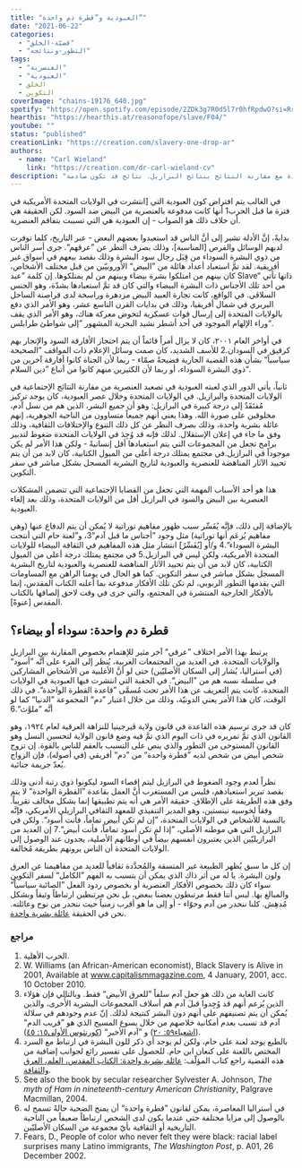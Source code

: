 ```yaml
---
title: "العبودية و”قطرة دم واحدة“"
date: "2021-06-22"
categories:
  - "قضيّة-الخلق"
  - "التطور-ونتائجه"
tags:
  - "العنصرية"
  - "العبودية"
  - الخلق
  - التكوين
coverImage: "chains-19176_640.jpg"
spotify: "https://open.spotify.com/episode/2ZDk3g7R0d5l7r0hfRpdwO?si=Rrg7mwDKQKuupY9bQ\_5rsg&dl\_branch=1&nd=1"
hearthis: "https://hearthis.at/reasonofope/slave/F04/"
youtube: ""
status: "published"
creationLink: "https://creation.com/slavery-one-drop-ar"
authors:
  - name: "Carl Wieland"
    link: "https://creation.com/dr-carl-wieland-cv"
description: "دراسة عن الإرتباط بين العبودية والعنصرية في الولايات المتحدة مع مقارنة النتائج بنتائج البرازيل. نتائج قد تكون صادمة."
---
```


في الغالب يتم افتراض كون العبودية التي \[انتشرت في الولايات المتحدة الأمريكية في فترة ما قبل الحرب1 أنها كانت مدفوعة بالعنصرية من البيض ضد السود. لكن الحقيقة هي أن خلاف ذلك هو الصواب - إن العبودية هي التي تسببت بتفاقم العنصرية.

بدايةً، إنَّ الأدلة تشير إلى أنَّ الناس قد استعبدوا بعضهم البعض - عبر التاريخ، كلما توفرت لديهم الوسائل والفرص \[المناسبة\]، وذلك بصرف النظر عن ”عرقهم“. جرى أسر الناس من ذوي البشرة السوداء من قِبَل رجال سود البشرة وذلك بقصد بيعهم في أسواق غير أفريقية. لقد تمَّ استعباد أعداد هائلة من ”البيض“ الأوروبيّين من قبل مختلف الأشخاص، كان بينهم من امتلكوا بشرة بيضاء وبينهم من لم يمتلكوها. إن كلمة ”عبد Slave“ ذاتها تأتي من أحد تلك الأجناس ذات البشرة البيضاء والتي كان قد تمَّ استعبادها بشدّة، وهو الجنس السلاڤي. في الواقع، كانت تجارة العبيد البيض مزدهرة وراسخة لدى قراصنة الساحل البربري في شمال أفريقيا، وذلك في بدايات القرن التاسع عشر، وهو الأمر الذي دفع بالولايات المتحدة إلى إرسال قوات عسكرية لتخوض معركة هناك، وهو الأمر الذي يقف وراء الإلهام الموجود في أحد أشطر نشيد البحرية المشهور ”إلى شواطئ طرابلس“.

في أواخر العام ٢٠٠١، كان لا يزال أمراً قائماً أن يتم احتجاز الأفارقة السود والإتجار بهم كرقيق في السودان.2 للأسف الشديد، كان صمت وسائل الإعلام ذات المواقف ”الصحيحة سياسياً“ بشأن هذه القضية الجارية فضيحةً صمّاء - ربما لأن الجناة كانوا أفارقة آخرين من ذوي البشرة السوداء، أو ربما لأن الكثيرين منهم كانوا من أتباع ”دين السلام“.

ثانياً، يأتي الدور الذي لعبته العبودية في تصعيد العنصرية من مقارنة النتائج الإجتماعية في الولايات المتحدة والبرازيل. في الولايات المتحدة وخلال عصر العبودية، كان يوجد تركيز مُفتَقَدٌ إلى درجة كبيرة في البرازيل: وهو أن جميع البشر، الذين هم من نسل آدم، مخلوقين على صورة الله. وهذا يعني أنهم جميعاً متساوون من الناحية الجوهرية، إنهم عائلة بشرية واحدة، وذلك بصرف النظر عن كل ذلك التنوع والإختلافات الثقافية، وذلك وفق ما جاء في إعلان الإستقلال. لذلك فإنه قد وُجِدَ في الولايات المتحدة ضغوط لتدبير برامج تجعل من المجموعات التي يتم استعبادها أقل إنسانيةً - ولكن هذا الأمر لم يكن موجوداً في البرازيل.في مجتمع يمتلك درجة أعلى من الميول الكتابية، كان لابد من أن يتم تحييد الآثار المناهضة للعنصرية والعبودية لتاريخ البشرية المسجل بشكل مباشر في سفر التكوين.

هذا هو أحد الأسباب المهمة التي تجعل من القضايا الإجتماعية التي تتضمن المشكلات العنصرية بين البيض والسود في البرازيل أقل من الولايات المتحدة، وذلك بعد إلغاء العبودية.

بالإضافة إلى ذلك، فإنَّه يُفَسِّر سبب ظهور مفاهيم توراتية لا يُمكن أن يتم الدفاع عنها (وهي مفاهيم يُزعَم أنها توراتية) مثل وجود ”أجناس ما قبل آدم“3، و”لعنة حام التي أنتجت البشرة السوداء“.4 و/أو \[يُفَسِّرُ\] انتشار مثل هذه المفاهيم في الثقافة البيضاء للولايات المتحدة الأمريكية، ولكن ليس في البرازيل.5 في مجتمع يمتلك درجة أعلى من الميول الكتابية، كان لابد من أن يتم تحييد الآثار المناهضة للعنصرية والعبودية لتاريخ البشرية المسجل بشكل مباشر في سفر التكوين. كما هو الحال في يومنا الراهن مع المساومات التي يقدمها التطور الربوبي، لم تكن تلك الأفكار مدفوعة بما أعلنه الكتاب المقدس، إنما بالأفكار الخارجية المنتشرة في المجتمع، والتي جرى في وقت لاحق إلصاقها بالكتاب المقدس \[عنوةً\].

## قطرة دم واحدة: سوداء أو بيضاء؟

يرتبط بهذا الأمر اختلاف ”عرقي“ آخر مثير للإهتمام بخصوص المقارنة بين البرازيل والولايات المتحدة. في العديد من المجتمعات الغربية، يُنظر إلى المرء على أنَّه ”أسود“ (في أستراليا، يُشار إلى السكان الأصليّين) حتى لو أنَّ الأغلبية من الأشخاص المشاركين في سلسلة نسبه هم من ”البيض“. في الحقبة التي انتشرت فيها العبودية في الولايات المتحدة، كانت يتم التعريف عن هذا الأمر تحت مُسمَّى ”قاعدة القطرة الواحدة“. في ذلك الوقت، كان هذا الأمر يعني الدونيّة، وذلك من خلال اعتبار ”دم“ المجموعة ”الدنيا“ كما لو أنَّه ”ملوَّث“.6

كان قد جرى ترسيم هذه القاعدة في قانون ولاية ڤيرجينيا للنزاهة العرقية لعام ١٩٢٤، وهو القانون الذي تمَّ تمريره في ذات اليوم الذي تمَّ فيه وضع قانون الولاية لتحسين النسل وهو القانون المستوحى من التطور والذي ينص على التسبب بالعقم للناس بالقوة. إن تزوج شخص أبيض من شخص لديه ”قطرة واحدة“ من ”دم“ أفريقي (في أصوله)، فإن الزواج يُعدّ جريمة جنائية.

نظراً لعدم وجود الضغوط في البرازيل ليتم إقصاء السود ليكونوا ذوي رتبة أدنى وذلك بقصد تبرير استعبادهم، فليس من المستغرب أنَّ العمل بقاعدة ”القطرة الواحدة“ لا يتم وفق هذه الطريقة على الإطلاق. حقيقة الأمر هي أنه يتم تطبيقها إنما بشكل مخالف تقريباً. وفقاً لخوسيه نينستين، وهو المدير التنفيذي للمعهد الثقافي البرازيلي الأمريكي، فإنَّه بالنسبة للأشخاص في الولايات المتحدة، ”إن لم تكن أبيض تماماً، فأنت أسود“. ولكن في البرازيل التي هي موطنه الأصلي، ”إذا لم تكن أسود تماماً، فأنت أبيض“.7 إن العديد من البرازيليّين الذين يعتبرون أنفسهم بيضاً في أوطانهم الأصلية، يجدون عند الوصول إلى الولايات المتحدة أن الناس يرونهم بطريقة مُخالفة.

إن كل ما سبق يُظهر الطبيعة غير المتسقة والمُحدَّدة ثقافياً للعديد من مفاهيمنا عن العرق ولون البشرة. يا له من أثر ذاك الذي يمكن أن يتسبب به الفهم ”الكامل“ لسفر التكوين سواء كان ذلك بخصوص الأفكار العنصرية أو بخصوص ردود الفعل ”الصائبة سياسياً“ والمبالغ بها. ليس أننا فقط مرتبطون بعضنا ببعض، بل نحن مرتبطين ارتباطاً وثيقاً وبشكل مُدهِش. كلنا ننحدر من آدم وحوّاء - أو إلى ما هو أقرب زمنياً حيث ننحدر من نوح وعائلته. نحن في الحقيقة [عائلة بشرية واحدة](https://creation.com/one-human-family).

### مراجع

1. الحرب الأهلية.
2. W. Williams (an African-American economist), Black Slavery is Alive in 2001, Available at www.capitalismmagazine.com, 4 January, 2001, acc. 10 October 2010.
3. كانت الغاية من ذلك هو جعل آدم سلفاً ”للعرق الأبيض“ فقط. وبالتالي فإن هؤلاء الذين يُزعم أنهم قد وُجِدوا قبلَ آدم هم أسلاف المجموعات البشرية الأُخرى، والذين يُمكن أن يتم تصنيفهم على أنهم دون البشر كنتيجة لذلك. إنّ عدم وجودهم في سلالة آدم قد تسبب بعدم أمكانية خلاصهم من خلال يسوع المسيح الذي هو ”قريب الدم“ ([اشعياء٥٩: ٢٠](https://my.bible.com/bible/101/ISA.59.20)) و ”آدم الأخير“ ([كورنثوس الأولى١٥: ٤٥](https://my.bible.com/bible/101/1CO.15.45)).
4. بالطبع يوجد لعنة على حام، ولكن لم يوجد أي ذكر للون البشرة في ارتباط مع السرد المختص باللعنة على كنعان ابن حام. للحصول على تفسير رائع لجوانب إضافية من هذه القضية راجع كتاب المؤلّف: [عائلة بشرية واحدة: الكتاب المقدس، العلم، العرق والثقافة](https://creation.com/one-human-family).
5. See also the book by secular researcher Sylvester A. Johnson, *The myth of Ham in nineteenth-century American Christianity*, Palgrave Macmillan, 2004.
6. في أستراليا المعاصرة، يمكن لقانون ”قطرة واحدة“ أن يمنح الضحية حالةً تسمح له بالوصول إلى مزايا مختلفة حتى عندما يكون لدى الشخص ارتباطاً ضعيفاً من الناحية التاريخية أو الثقافية بأيّ مجموعة من السكان الأصليّين.
7. Fears, D., People of color who never felt they were black: racial label surprises many Latino immigrants, *The Washington Post*, p. A01, 26 December 2002.
